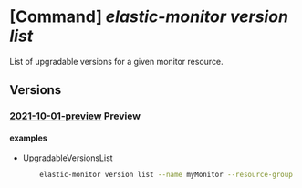 # [Command] _elastic-monitor version list_

List of upgradable versions for a given monitor resource.

## Versions

### [2021-10-01-preview](/Resources/mgmt-plane/L3N1YnNjcmlwdGlvbnMve30vcmVzb3VyY2Vncm91cHMve30vcHJvdmlkZXJzL21pY3Jvc29mdC5lbGFzdGljL21vbml0b3JzL3t9L2xpc3R1cGdyYWRhYmxldmVyc2lvbnM=/2021-10-01-preview.xml) **Preview**

<!-- mgmt-plane /subscriptions/{}/resourcegroups/{}/providers/microsoft.elastic/monitors/{}/listupgradableversions 2021-10-01-preview -->

#### examples

- UpgradableVersionsList
    ```bash
        elastic-monitor version list --name myMonitor --resource-group myGroup
    ```

